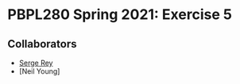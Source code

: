 # PBPL280 Spring 2021: Exercise 5

## Collaborators

- [Serge Rey](https://github.com/sjsrey)
- [Neil Young]
